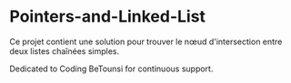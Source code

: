 # Pointers-and-Linked-List

Ce projet contient une solution pour trouver le nœud d'intersection entre deux listes chaînées simples.





Dedicated to Coding BeTounsi for continuous support.
